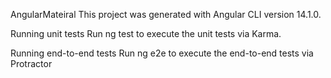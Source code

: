 AngularMateiral
This project was generated with Angular CLI version 14.1.0.

Running unit tests
Run ng test to execute the unit tests via Karma.

Running end-to-end tests
Run ng e2e to execute the end-to-end tests via Protractor
